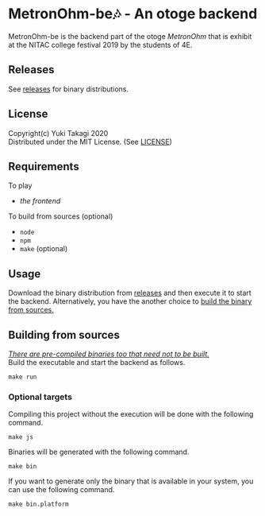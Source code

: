 # MetronOhm-be🎶 - An otoge backend
MetronOhm-be is the backend part of the otoge *MetronOhm* that is exhibit at the NITAC college festival 2019 by the students of 4E.

## Releases
See [releases](https://github.com/takagiy/MetronOhm-be/releases) for binary distributions.

## License
Copyright(c) Yuki Takagi 2020   
Distributed under the MIT License. (See [LICENSE](./LICENSE))

## Requirements
To play
* *the frontend*

To build from sources (optional)
* `node`
* `npm`
* `make` (optional)

## Usage
Download the binary distribution from [releases](https://github.com/takagiy/MetronOhm-be/releases)
and then execute it to start the backend.
Alternatively, you have the another choice to [build the binary from sources.](#building-from-sources)

## Building from sources
*[There are pre-compiled binaries too that need not to be built.](https://github.com/takagiy/MetronOhm-be/releases)*   
Build the executable and start the backend as follows.

```console
make run
```

### Optional targets

Compiling this project without the execution will be done with the following command.

```console
make js
```

Binaries will be generated with the following command.

```console
make bin
```

If you want to generate only the binary that is available in your system,
you can use the following command.

```console
make bin.platform
```
